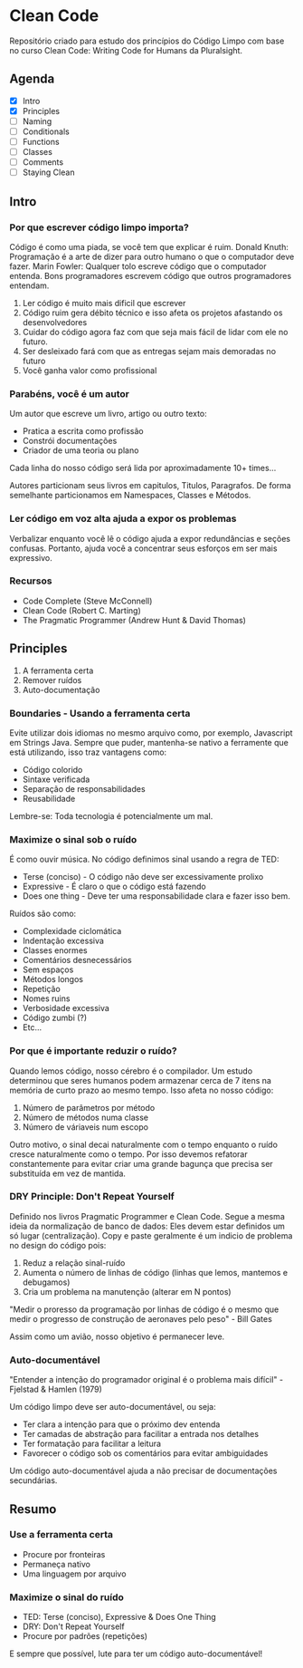# Clean Code

Repositório criado para estudo dos princípios do Código Limpo com base no curso Clean Code: Writing Code for Humans da Pluralsight.

## Agenda
- [x] Intro
- [x] Principles
- [ ] Naming
- [ ] Conditionals
- [ ] Functions
- [ ] Classes
- [ ] Comments
- [ ] Staying Clean

## Intro

### Por que escrever código limpo importa?

Código é como uma piada, se você tem que explicar é ruim.
Donald Knuth: Programação é a arte de dizer para outro humano o que o computador deve fazer.
Marin Fowler: Qualquer tolo escreve código que o computador entenda. Bons programadores escrevem código que outros programadores entendam.

1. Ler código é muito mais dificil que escrever
2. Código ruim gera débito técnico e isso afeta os projetos afastando os desenvolvedores
3. Cuidar do código agora faz com que seja mais fácil de lidar com ele no futuro.
4. Ser desleixado fará com que as entregas sejam mais demoradas no futuro
5. Você ganha valor como profissional

### Parabéns, você é um autor

Um autor que escreve um livro, artigo ou outro texto:
- Pratica a escrita como profissão
- Constrói documentações
- Criador de uma teoria ou plano

Cada linha do nosso código será lida por aproximadamente 10+ times...

Autores particionam seus livros em capitulos, Titulos, Paragrafos.
De forma semelhante particionamos em Namespaces, Classes e Métodos.

### Ler código em voz alta ajuda a expor os problemas

Verbalizar enquanto você lê o código ajuda a expor redundâncias e seções confusas.
Portanto, ajuda você a concentrar seus esforços em ser mais expressivo.

### Recursos

- Code Complete (Steve McConnell)
- Clean Code (Robert C. Marting)
- The Pragmatic Programmer (Andrew Hunt & David Thomas)

## Principles

1. A ferramenta certa
2. Remover ruídos
3. Auto-documentação

### Boundaries - Usando a ferramenta certa

Evite utilizar dois idiomas no mesmo arquivo como, por exemplo, Javascript em Strings Java.
Sempre que puder, mantenha-se nativo a ferramente que está utilizando, isso traz vantagens como:

- Código colorido
- Sintaxe verificada
- Separação de responsabilidades
- Reusabilidade

Lembre-se: Toda tecnologia é potencialmente um mal.

### Maximize o sinal sob o ruído

É como ouvir música. No código definimos sinal usando a regra de TED:

- Terse (conciso) - O código não deve ser excessivamente prolixo
- Expressive - É claro o que o código está fazendo
- Does one thing - Deve ter uma responsabilidade clara e fazer isso bem.

Ruídos são como:

- Complexidade ciclomática
- Indentação excessiva
- Classes enormes
- Comentários desnecessários
- Sem espaços
- Métodos longos
- Repetição
- Nomes ruins
- Verbosidade excessiva
- Código zumbi (?)
- Etc...

### Por que é importante reduzir o ruído?

Quando lemos código, nosso cérebro é o compilador.
Um estudo determinou que seres humanos podem armazenar cerca de 7 itens na memória de curto prazo ao mesmo tempo. Isso afeta no nosso código:

1. Número de parâmetros por método
2. Número de métodos numa classe
3. Número de váriaveis num escopo

Outro motivo, o sinal decai naturalmente com o tempo enquanto o ruído cresce naturalmente como o tempo. Por isso devemos refatorar constantemente para evitar criar uma grande bagunça que precisa ser substituída em vez de mantida.

### DRY Principle: Don't Repeat Yourself

Definido nos livros Pragmatic Programmer e Clean Code. 
Segue a mesma ideia da normalização de banco de dados: Eles devem estar definidos um só lugar (centralização).
Copy e paste geralmente é um indicio de problema no design do código pois:

1. Reduz a relação sinal-ruído
2. Aumenta o número de linhas de código (linhas que lemos, mantemos e debugamos)
3. Cria um problema na manutenção (alterar em N pontos)

"Medir o proresso da programação por linhas de código é o mesmo que medir o progresso de construção de aeronaves pelo peso" - Bill Gates

Assim como um avião, nosso objetivo é permanecer leve.

### Auto-documentável

"Entender a intenção do programador original é o problema mais difícil" - Fjelstad & Hamlen (1979)

Um código limpo deve ser auto-documentável, ou seja:

- Ter clara a intenção para que o próximo dev entenda
- Ter camadas de abstração para facilitar a entrada nos detalhes
- Ter formatação para facilitar a leitura
- Favorecer o código sob os comentários para evitar ambiguidades

Um código auto-documentável ajuda a não precisar de documentações secundárias.

## Resumo

### Use a ferramenta certa
- Procure por fronteiras
- Permaneça nativo
- Uma linguagem por arquivo

### Maximize o sinal do ruído
- TED: Terse (conciso), Expressive & Does One Thing
- DRY: Don't Repeat Yourself
- Procure por padrões (repetições)

E sempre que possível, lute para ter um código auto-documentável!
